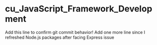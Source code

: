# cu_JavaScript_Framework_Development

Add this line to confirm git commit behavior!
Add one more line since I refreshed Node.js packages after facing Express issue
